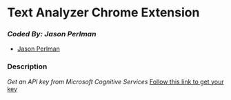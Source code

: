 # Text Analyzer Chrome Extension
### *Coded By: Jason Perlman*
* [Jason Perlman](https://github.com/jpperlm)

### Description
*Get an API key from Microsoft Cognitive Services*
[Follow this link to get your key](https://www.microsoft.com/cognitive-services/en-us/text-analytics-api)
